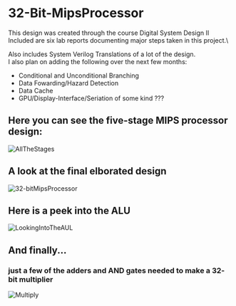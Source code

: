 # 32-Bit-MipsProcessor

This design was created through the course Digital System Design II\
Included are six lab reports documenting major steps taken in this project.\

Also includes System Verilog Translations of a lot of the design.\
I also plan on adding the following over the next few months:
* Conditional and Unconditional Branching
* Data Fowarding/Hazard Detection
* Data Cache
* GPU/Display-Interface/Seriation of some kind ???

## Here you can see the five-stage MIPS processor design:
![AllTheStages](https://github.com/GlennVodra/32-Bit-MipsProcessor/assets/37476686/6a17b25b-2f26-4c55-b162-dcab41510c32)

## A look at the final elborated design
![32-bitMipsProcessor](https://github.com/GlennVodra/32-Bit-MipsProcessor/assets/37476686/3e90097c-a6f2-4fa3-9a85-5b440d3dda44)

## Here is a peek into the ALU
![LookingIntoTheAUL](https://github.com/GlennVodra/32-Bit-MipsProcessor/assets/37476686/38a25a63-2087-4f83-898d-feb33332a846)

## And finally...
### just a few of the adders and AND gates needed to make a 32- bit multiplier
![Multiply](https://github.com/GlennVodra/32-Bit-MipsProcessor/assets/37476686/012dfc0a-dc04-4b97-b7c9-9a7dfc46703b)

